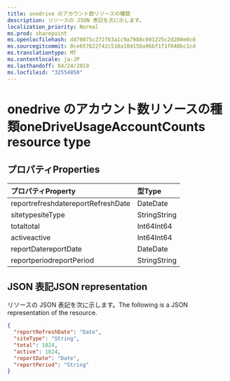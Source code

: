 ```yaml
---
title: onedrive のアカウント数リソースの種類
description: リソースの JSON 表記を次に示します。
localization_priority: Normal
ms.prod: sharepoint
ms.openlocfilehash: dd70875c272f63a1c9a7988c001225c2d200e0c6
ms.sourcegitcommit: 0ce657622f42c510a104156a96bf1f1f040bc1cd
ms.translationtype: MT
ms.contentlocale: ja-JP
ms.lasthandoff: 04/24/2019
ms.locfileid: "32554850"
---
```

# <a name="onedriveusageaccountcounts-resource-type"></a><span data-ttu-id="c5a4f-103">onedrive のアカウント数リソースの種類</span><span class="sxs-lookup"><span data-stu-id="c5a4f-103">oneDriveUsageAccountCounts resource type</span></span>

## <a name="properties"></a><span data-ttu-id="c5a4f-104">プロパティ</span><span class="sxs-lookup"><span data-stu-id="c5a4f-104">Properties</span></span>

| <span data-ttu-id="c5a4f-105">プロパティ</span><span class="sxs-lookup"><span data-stu-id="c5a4f-105">Property</span></span>          | <span data-ttu-id="c5a4f-106">型</span><span class="sxs-lookup"><span data-stu-id="c5a4f-106">Type</span></span>   |
| :---------------- | :----- |
| <span data-ttu-id="c5a4f-107">reportrefreshdate</span><span class="sxs-lookup"><span data-stu-id="c5a4f-107">reportRefreshDate</span></span> | <span data-ttu-id="c5a4f-108">Date</span><span class="sxs-lookup"><span data-stu-id="c5a4f-108">Date</span></span>   |
| <span data-ttu-id="c5a4f-109">sitetype</span><span class="sxs-lookup"><span data-stu-id="c5a4f-109">siteType</span></span>          | <span data-ttu-id="c5a4f-110">String</span><span class="sxs-lookup"><span data-stu-id="c5a4f-110">String</span></span> |
| <span data-ttu-id="c5a4f-111">total</span><span class="sxs-lookup"><span data-stu-id="c5a4f-111">total</span></span>             | <span data-ttu-id="c5a4f-112">Int64</span><span class="sxs-lookup"><span data-stu-id="c5a4f-112">Int64</span></span>  |
| <span data-ttu-id="c5a4f-113">active</span><span class="sxs-lookup"><span data-stu-id="c5a4f-113">active</span></span>            | <span data-ttu-id="c5a4f-114">Int64</span><span class="sxs-lookup"><span data-stu-id="c5a4f-114">Int64</span></span>  |
| <span data-ttu-id="c5a4f-115">reportDate</span><span class="sxs-lookup"><span data-stu-id="c5a4f-115">reportDate</span></span>        | <span data-ttu-id="c5a4f-116">Date</span><span class="sxs-lookup"><span data-stu-id="c5a4f-116">Date</span></span>   |
| <span data-ttu-id="c5a4f-117">reportperiod</span><span class="sxs-lookup"><span data-stu-id="c5a4f-117">reportPeriod</span></span>      | <span data-ttu-id="c5a4f-118">String</span><span class="sxs-lookup"><span data-stu-id="c5a4f-118">String</span></span> |

## <a name="json-representation"></a><span data-ttu-id="c5a4f-119">JSON 表記</span><span class="sxs-lookup"><span data-stu-id="c5a4f-119">JSON representation</span></span>

<span data-ttu-id="c5a4f-120">リソースの JSON 表記を次に示します。</span><span class="sxs-lookup"><span data-stu-id="c5a4f-120">The following is a JSON representation of the resource.</span></span>

<!-- {
  "blockType": "resource",
  "@odata.type": "microsoft.graph.oneDriveUsageAccountCounts"
} -->

```json
{
  "reportRefreshDate": "Date", 
  "siteType": "String", 
  "total": 1024, 
  "active": 1024, 
  "reportDate": "Date", 
  "reportPeriod": "String"
}
```
